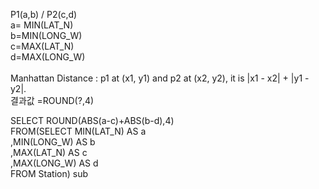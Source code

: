 P1(a,b) / P2(c,d)<br/>
a= MIN(LAT_N)<br/>
b=MIN(LONG_W)<br/>
c=MAX(LAT_N)<br/>
d=MAX(LONG_W)<br/>
<br/>
Manhattan Distance : p1 at (x1, y1) and p2 at (x2, y2), it is |x1 - x2| + |y1 - y2|.<br/>
결과값 =ROUND(?,4)<br/>



SELECT ROUND(ABS(a-c)+ABS(b-d),4)<br/>
FROM(SELECT MIN(LAT_N) AS a<br/>
                ,MIN(LONG_W) AS b<br/>
                ,MAX(LAT_N) AS c<br/>
                ,MAX(LONG_W) AS d<br/>
            FROM Station) sub
